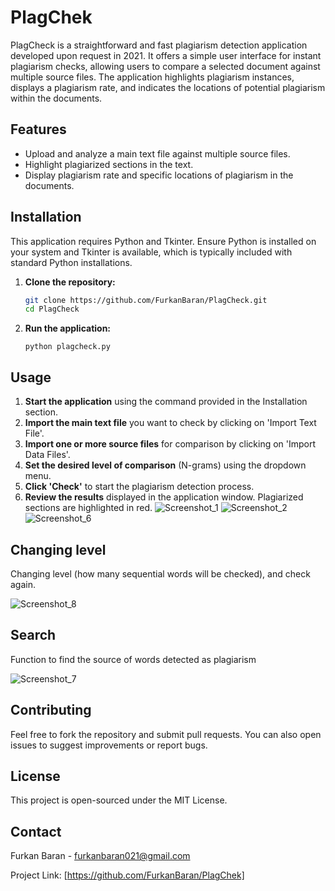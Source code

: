 
# PlagChek 


PlagCheck is a straightforward and fast plagiarism detection application developed upon request in 2021. It offers a simple user interface for instant plagiarism checks, allowing users to compare a selected document against multiple source files. The application highlights plagiarism instances, displays a plagiarism rate, and indicates the locations of potential plagiarism within the documents.

## Features

- Upload and analyze a main text file against multiple source files.
- Highlight plagiarized sections in the text.
- Display plagiarism rate and specific locations of plagiarism in the documents.

## Installation

This application requires Python and Tkinter. Ensure Python is installed on your system and Tkinter is available, which is typically included with standard Python installations.

1. **Clone the repository:**

   ```bash
   git clone https://github.com/FurkanBaran/PlagCheck.git
   cd PlagCheck


2.  **Run the application:**
    
    `python plagcheck.py` 
    

## Usage

1.  **Start the application** using the command provided in the Installation section.
2.  **Import the main text file** you want to check by clicking on 'Import Text File'.
3.  **Import one or more source files** for comparison by clicking on 'Import Data Files'.
4.  **Set the desired level of comparison** (N-grams) using the dropdown menu.
5.  **Click 'Check'** to start the plagiarism detection process.
6.  **Review the results** displayed in the application window. Plagiarized sections are highlighted in red.
![Screenshot_1](https://user-images.githubusercontent.com/21145014/223880891-ce7e1f98-abd1-4e00-b87c-6e0812e9f9da.png)
![Screenshot_2](https://user-images.githubusercontent.com/21145014/223880920-ef8d4a40-43e4-48cb-920e-b4e6ea1431dc.png)
![Screenshot_6](https://user-images.githubusercontent.com/21145014/223880832-d15a0626-9ecc-4539-8178-c852b470d922.png)
## Changing level
 Changing level (how many sequential words will be checked), and check again.
 
![Screenshot_8](https://user-images.githubusercontent.com/21145014/223880876-3cee8102-9572-4948-bd58-8d15b44771e6.png)
## Search
Function to find the source of words detected as plagiarism

![Screenshot_7](https://user-images.githubusercontent.com/21145014/223880857-d59f5311-7694-40cd-b28b-06073f539879.png)



## Contributing

Feel free to fork the repository and submit pull requests. You can also open issues to suggest improvements or report bugs.

## License

This project is open-sourced under the MIT License.

## Contact

Furkan Baran -  [furkanbaran021@gmail.com](mailto:furkanbaran021@gmail.com)

Project Link: [https://github.com/FurkanBaran/PlagChek]
